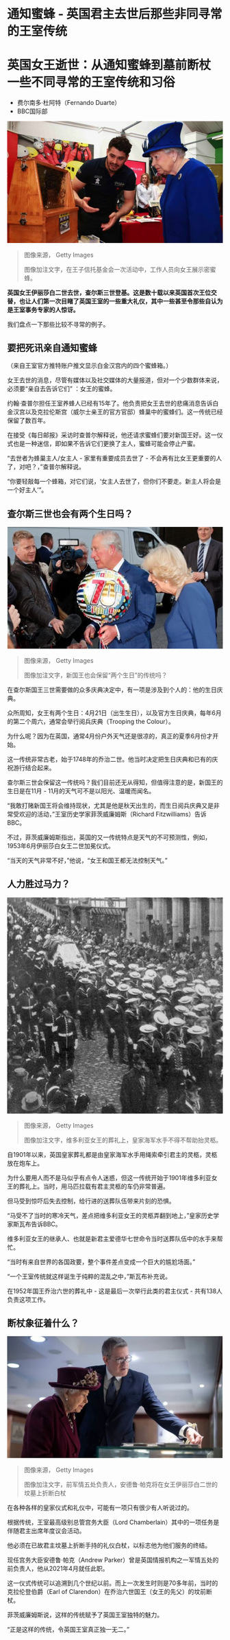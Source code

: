 # 通知蜜蜂 - 英国君主去世后那些非同寻常的王室传统

#  英国女王逝世：从通知蜜蜂到墓前断杖 一些不同寻常的王室传统和习俗

  * 费尔南多·杜阿特（Fernando Duarte） 
  * BBC国际部 


![工作人员向女王展示密蜜蜂](_126702626_32cefaf7-a657-4690-a2ad-44873ead42b3.jpg)

> 图像来源，  Getty Images
>
> 图像加注文字，在王子信托基金会一次活动中，工作人员向女王展示密蜜蜂。

**英国女王伊丽莎白二世去世，查尔斯三世登基。这是数十载以来英国首次王位交替，也让人们第一次目睹了英国王室的一些重大礼仪，其中一些甚至令那些自认为是王室事务专家的人惊讶。**

我们盘点一下那些比较不寻常的例子。

##  要把死讯亲自通知蜜蜂

（来自王室官方推特账户推文显示白金汉宫内的四个蜜蜂箱。）

女王去世的消息，尽管有媒体以及社交媒体的大量报道，但对一个少数群体来说，必须要“亲自去告诉它们” ：女王的蜜蜂。

约翰·查普尔担任王室养蜂人已经有15年了。他负责把女王去世的悲痛消息告诉白金汉宫以及克拉伦斯宫（威尔士亲王的官方官邸）蜂巢中的蜜蜂们。这一传统已经保留了数百年。

在接受《每日邮报》采访时查普尔解释说，他还请求蜜蜂们要对新国王好。这一仪式也是一种迷信，即如果不告诉它们更换了主人，蜜蜂可能会停止产蜜。

“去世者为蜂巢主人/女主人 - 家里有重要成员去世了 - 不会再有比女王更重要的人了，对吧？，”查普尔解释说。

“你要轻敲每一个蜂箱，对它们说，‘女主人去世了，但你们不要走。新主人将会是一个好主人’”。

##  查尔斯三世也会有两个生日吗？

![70岁生日](_126687976_dd14918a-43a9-4591-9438-bef05439d830.jpg)

> 图像来源，  Getty Images
>
> 图像加注文字，新国王也会保留“两个生日”的传统吗？

在查尔斯国王三世需要做的众多庆典决定中，有一项是涉及到个人的：他的生日庆典。

众所周知，女王有两个生日：4月21日（出生生日），以及官方生日庆典，每年6月的第二个周六，通常会举行阅兵庆典（Trooping the Colour）。

为什么呢？因为在英国，通常4月份户外天气还是很凉的，真正的夏季6月份才开始。

这一传统非常古老，始于1748年的乔治二世。他当时决定把生日庆典和已有的庆祝游行结合起来。

查尔斯三世会保留这一传统吗？我们目前还无从得知，但值得注意的是，新国王的生日是在11月 - 11月的天气可不是以阳光、温暖而闻名。

“我敢打赌新国王将会维持现状，尤其是他是秋天出生的，而生日阅兵庆典又是非常受欢迎的活动，”王室历史学家菲茨威廉姆斯（Richard Fitzwilliams）告诉BBC。

不过，菲茨威廉姆斯指出，英国的又一传统特点是天气的不可预测性，例如，1953年6月伊丽莎白女王二世加冕仪式。

“当天的天气非常不好，”他说，“女王和国王都无法控制天气。”

##  人力胜过马力？

![维多利亚女王葬礼](_126687974_31c207e2-5c5d-41c6-b9be-4dd82eede3df.jpg)

> 图像来源，  Getty Images
>
> 图像加注文字，维多利亚女王的葬礼上，皇家海军水手不得不帮助抬灵柩。

自1901年以来，英国皇家葬礼都是由皇家海军水手用绳索牵引君主的灵柩，灵柩放在炮车上。

为什么要用人而不是马似乎有点令人迷惑，但这一传统开始于1901年维多利亚女王的葬礼上。当时，用马匹拉载有君主灵柩的车仍非常普遍。

但马受到惊吓后失去控制，给行进的送葬队伍带来片刻的恐惧。

“马受不了当时的寒冷天气，差点把维多利亚女王的灵柩弄翻到地上，”皇家历史学家斯瓦布告诉BBC。

维多利亚女王的继承人、也就是新君主爱德华七世命令当时送葬队伍中的水手来帮忙。

“当时有来自世界的各国政要，整个事件差点变成一个巨大的尴尬场面。”

“一个王室传统就这样诞生于纯粹的混乱之中，”斯瓦布补充说。

在1952年国王乔治六世的葬礼中 - 这是最后一次举行此类的君主仪式 - 共有138人负责这项工作。

##  断杖象征着什么？

![女王和帕克](_126700244_thumbnail-1.jpg)

> 图像来源，  Getty Images
>
> 图像加注文字，前军情五处负责人，安德鲁·帕克将在女王伊丽莎白二世的坟墓上折断白杖

在各种各样的皇家仪式和礼仪中，可能有一项只有很少有人听说过的。

根据传统，王室最高级别总管宫务大臣（Lord Chamberlain）其中的一项任务是伴随君主出席年度议会活动。

他必须在已故君主坟墓上折断手持的礼仪白杖，以标志他为他们服务的终结。

现任宫务大臣安德鲁·帕克（Andrew Parker）曾是英国情报机构之一军情五处的前负责人，他从2021年4月就任此职。

这一仪式传统可以追溯到几个世纪以前。而上一次发生时则是70多年前，当时的克拉伦登伯爵（Earl of Clarendon）在乔治六世国王（女王的先父）的坟前断杖。

菲茨威廉姆斯说，这样的传统赋予了英国王室独特的魅力。

“正是这样的传统，令英国王室真正独一无二。”


